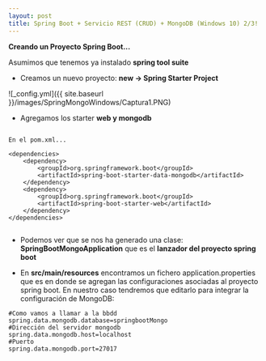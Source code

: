 ```yaml
---
layout: post
title: Spring Boot + Servicio REST (CRUD) + MongoDB (Windows 10) 2/3!
---
```


**Creando un Proyecto Spring Boot...**

Asumimos que tenemos ya instalado **spring tool suite**

- Creamos un nuevo proyecto: **new -> Spring Starter Project** 

![_config.yml]({{ site.baseurl }}/images/SpringMongoWindows/Captura1.PNG)

- Agregamos los starter **web y mongodb**

~~~

En el pom.xml...

<dependencies>
	<dependency>
		<groupId>org.springframework.boot</groupId>
		<artifactId>spring-boot-starter-data-mongodb</artifactId>
	</dependency>
	<dependency>
		<groupId>org.springframework.boot</groupId>
		<artifactId>spring-boot-starter-web</artifactId>
	</dependency>
</dependencies>
	
~~~

- Podemos ver que se nos ha generado una clase:  
**SpringBootMongoApplication** que es el **lanzador del proyecto spring boot**

- En **src/main/resources** encontramos un fichero application.properties que es en donde se agregan las configuraciones asociadas al proyecto spring boot.
En nuestro caso tendremos que editarlo para integrar la configuración de MongoDB:

~~~
#Como vamos a llamar a la bbdd
spring.data.mongodb.database=springbootMongo
#Dirección del servidor mongodb
spring.data.mongodb.host=localhost
#Puerto
spring.data.mongodb.port=27017
~~~



